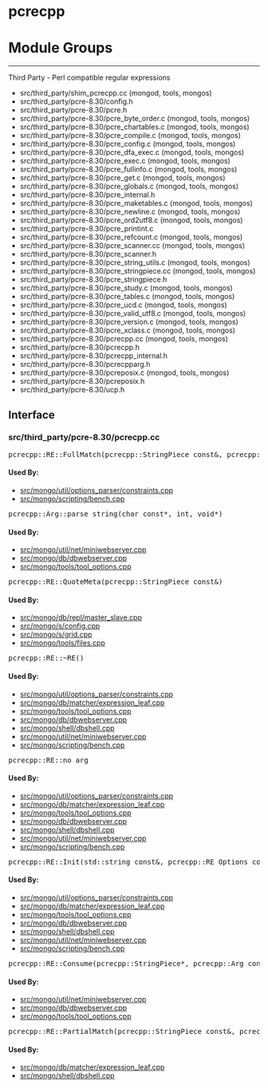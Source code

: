# pcrecpp

# Module Groups

-------------

Third Party - Perl compatible regular expressions

- src/third\_party/shim\_pcrecpp.cc   (mongod, tools, mongos)
- src/third\_party/pcre-8.30/config.h
- src/third\_party/pcre-8.30/pcre.h
- src/third\_party/pcre-8.30/pcre\_byte\_order.c   (mongod, tools, mongos)
- src/third\_party/pcre-8.30/pcre\_chartables.c   (mongod, tools, mongos)
- src/third\_party/pcre-8.30/pcre\_compile.c   (mongod, tools, mongos)
- src/third\_party/pcre-8.30/pcre\_config.c   (mongod, tools, mongos)
- src/third\_party/pcre-8.30/pcre\_dfa\_exec.c   (mongod, tools, mongos)
- src/third\_party/pcre-8.30/pcre\_exec.c   (mongod, tools, mongos)
- src/third\_party/pcre-8.30/pcre\_fullinfo.c   (mongod, tools, mongos)
- src/third\_party/pcre-8.30/pcre\_get.c   (mongod, tools, mongos)
- src/third\_party/pcre-8.30/pcre\_globals.c   (mongod, tools, mongos)
- src/third\_party/pcre-8.30/pcre\_internal.h
- src/third\_party/pcre-8.30/pcre\_maketables.c   (mongod, tools, mongos)
- src/third\_party/pcre-8.30/pcre\_newline.c   (mongod, tools, mongos)
- src/third\_party/pcre-8.30/pcre\_ord2utf8.c   (mongod, tools, mongos)
- src/third\_party/pcre-8.30/pcre\_printint.c
- src/third\_party/pcre-8.30/pcre\_refcount.c   (mongod, tools, mongos)
- src/third\_party/pcre-8.30/pcre\_scanner.cc   (mongod, tools, mongos)
- src/third\_party/pcre-8.30/pcre\_scanner.h
- src/third\_party/pcre-8.30/pcre\_string\_utils.c   (mongod, tools, mongos)
- src/third\_party/pcre-8.30/pcre\_stringpiece.cc   (mongod, tools, mongos)
- src/third\_party/pcre-8.30/pcre\_stringpiece.h
- src/third\_party/pcre-8.30/pcre\_study.c   (mongod, tools, mongos)
- src/third\_party/pcre-8.30/pcre\_tables.c   (mongod, tools, mongos)
- src/third\_party/pcre-8.30/pcre\_ucd.c   (mongod, tools, mongos)
- src/third\_party/pcre-8.30/pcre\_valid\_utf8.c   (mongod, tools, mongos)
- src/third\_party/pcre-8.30/pcre\_version.c   (mongod, tools, mongos)
- src/third\_party/pcre-8.30/pcre\_xclass.c   (mongod, tools, mongos)
- src/third\_party/pcre-8.30/pcrecpp.cc   (mongod, tools, mongos)
- src/third\_party/pcre-8.30/pcrecpp.h
- src/third\_party/pcre-8.30/pcrecpp\_internal.h
- src/third\_party/pcre-8.30/pcrecpparg.h
- src/third\_party/pcre-8.30/pcreposix.c   (mongod, tools, mongos)
- src/third\_party/pcre-8.30/pcreposix.h
- src/third\_party/pcre-8.30/ucp.h

## Interface


### src/third\_party/pcre-8.30/pcrecpp.cc

<pre>pcrecpp::RE::FullMatch(pcrecpp::StringPiece const&, pcrecpp::Arg const&, pcrecpp::Arg const&, pcrecpp::Arg const&, pcrecpp::Arg const&, pcrecpp::Arg const&, pcrecpp::Arg const&, pcrecpp::Arg const&, pcrecpp::Arg const&, pcrecpp::Arg const&, pcrecpp::Arg const&, pcrecpp::Arg const&, pcrecpp::Arg const&, pcrecpp::Arg const&, pcrecpp::Arg const&, pcrecpp::Arg const&, pcrecpp::Arg const&) const</pre>

#### Used By:

- [src/mongo/util/options\_parser/constraints.cpp](../startup\_initialization)
- [src/mongo/scripting/bench.cpp](../javascript\_libraries)

<pre>pcrecpp::Arg::parse_string(char const*, int, void*)</pre>

#### Used By:

- [src/mongo/util/net/miniwebserver.cpp](../database\_web\_accesss)
- [src/mongo/db/dbwebserver.cpp](../database\_web\_accesss)
- [src/mongo/tools/tool\_options.cpp](../tools)

<pre>pcrecpp::RE::QuoteMeta(pcrecpp::StringPiece const&)</pre>

#### Used By:

- [src/mongo/db/repl/master\_slave.cpp](../replication)
- [src/mongo/s/config.cpp](../sharding)
- [src/mongo/s/grid.cpp](../sharding)
- [src/mongo/tools/files.cpp](../tools)

<pre>pcrecpp::RE::~RE()</pre>

#### Used By:

- [src/mongo/util/options\_parser/constraints.cpp](../startup\_initialization)
- [src/mongo/db/matcher/expression\_leaf.cpp](../query\_system)
- [src/mongo/tools/tool\_options.cpp](../tools)
- [src/mongo/db/dbwebserver.cpp](../database\_web\_accesss)
- [src/mongo/shell/dbshell.cpp](../mongo\_shell)
- [src/mongo/util/net/miniwebserver.cpp](../database\_web\_accesss)
- [src/mongo/scripting/bench.cpp](../javascript\_libraries)

<pre>pcrecpp::RE::no_arg</pre>

#### Used By:

- [src/mongo/util/options\_parser/constraints.cpp](../startup\_initialization)
- [src/mongo/db/matcher/expression\_leaf.cpp](../query\_system)
- [src/mongo/tools/tool\_options.cpp](../tools)
- [src/mongo/db/dbwebserver.cpp](../database\_web\_accesss)
- [src/mongo/shell/dbshell.cpp](../mongo\_shell)
- [src/mongo/util/net/miniwebserver.cpp](../database\_web\_accesss)
- [src/mongo/scripting/bench.cpp](../javascript\_libraries)

<pre>pcrecpp::RE::Init(std::string const&, pcrecpp::RE_Options const*)</pre>

#### Used By:

- [src/mongo/util/options\_parser/constraints.cpp](../startup\_initialization)
- [src/mongo/db/matcher/expression\_leaf.cpp](../query\_system)
- [src/mongo/tools/tool\_options.cpp](../tools)
- [src/mongo/db/dbwebserver.cpp](../database\_web\_accesss)
- [src/mongo/shell/dbshell.cpp](../mongo\_shell)
- [src/mongo/util/net/miniwebserver.cpp](../database\_web\_accesss)
- [src/mongo/scripting/bench.cpp](../javascript\_libraries)

<pre>pcrecpp::RE::Consume(pcrecpp::StringPiece*, pcrecpp::Arg const&, pcrecpp::Arg const&, pcrecpp::Arg const&, pcrecpp::Arg const&, pcrecpp::Arg const&, pcrecpp::Arg const&, pcrecpp::Arg const&, pcrecpp::Arg const&, pcrecpp::Arg const&, pcrecpp::Arg const&, pcrecpp::Arg const&, pcrecpp::Arg const&, pcrecpp::Arg const&, pcrecpp::Arg const&, pcrecpp::Arg const&, pcrecpp::Arg const&) const</pre>

#### Used By:

- [src/mongo/util/net/miniwebserver.cpp](../database\_web\_accesss)
- [src/mongo/db/dbwebserver.cpp](../database\_web\_accesss)
- [src/mongo/tools/tool\_options.cpp](../tools)

<pre>pcrecpp::RE::PartialMatch(pcrecpp::StringPiece const&, pcrecpp::Arg const&, pcrecpp::Arg const&, pcrecpp::Arg const&, pcrecpp::Arg const&, pcrecpp::Arg const&, pcrecpp::Arg const&, pcrecpp::Arg const&, pcrecpp::Arg const&, pcrecpp::Arg const&, pcrecpp::Arg const&, pcrecpp::Arg const&, pcrecpp::Arg const&, pcrecpp::Arg const&, pcrecpp::Arg const&, pcrecpp::Arg const&, pcrecpp::Arg const&) const</pre>

#### Used By:

- [src/mongo/db/matcher/expression\_leaf.cpp](../query\_system)
- [src/mongo/shell/dbshell.cpp](../mongo\_shell)
